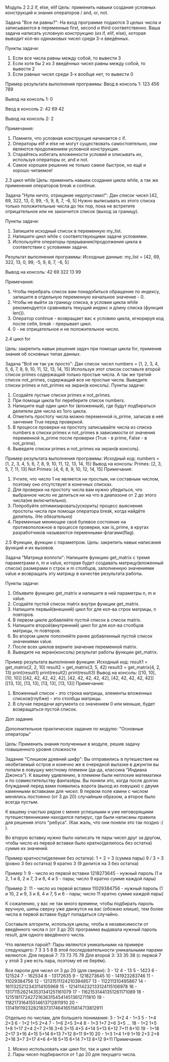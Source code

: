 Модуль 2
2.2 if, else, elif
Цель: применить навыки создания условных конструкций и знания операторов / and, or, not.

Задача "Все ли равны?":
На вход программе подаются 3 целых числа и записываются в переменные first, second и third соответственно.
Ваша задача написать условную конструкцию (из if, elif, else), которая выводит кол-во одинаковых чисел среди 3-х введённых.

Пункты задачи:
1.	Если все числа равны между собой, то вывести 3
2.	Если хотя бы 2 из 3 введённых чисел равны между собой, то вывести 2
3.	Если равных чисел среди 3-х вообще нет, то вывести 0

Пример результата выполнения программы:
Ввод в консоль 1:
123
456
789

Вывод на консоль 1:
0

Ввод в консоль 2:
42
69
42

Вывод на консоль 2:
2

Примечания:
1.	Помните, что условная конструкция начинается с if.
2.	Операторы elif и else не могут существовать самостоятельно, они являются продолжением условной конструкции.
3.	Старайтесь избегать вложенности условий и описывать их, используя операторы or, and и not.
4.	Самое хорошее решение не только самое быстрое, но ещё и хорошо читаемое!

2.3 цикл while
Цель: применить навыки создания цикла while, а так же применения операторов break и continue.

Задача "Нули ничто, отрицание недопустимо!":
Дан список чисел [42, 69, 322, 13, 0, 99, -5, 9, 8, 7, -6, 5]
Нужно выписывать из этого списка только положительные числа до тех пор, пока не встретите отрицательное или не закончится список (выход за границу).

Пункты задачи:
1.	Запишите исходный список в переменную my_list.
2.	Напишите цикл while с соответствующими задаче условиями.
3.	Используйте операторы прерывания/продолжения цикла в соответствии с условиями задачи.

Результат выполнения программы:
Исходные данные:
my_list = [42, 69, 322, 13, 0, 99, -5, 9, 8, 7, -6, 5]

Вывод на консоль:
42
69
322
13
99

Примечания:
1.	Чтобы перебрать список вам понадобиться обращение по индексу, запишите в отдельную переменную начальное значение - 0.
2.	Чтобы не выйти за границу списка, в условии цикла while рекомендуется сравнивать текущий индекс и длину списка (функция len()).
3.	Оператор continue - возвращает вас к условию цикла, игнорируя код после себя, break - прерывает цикл.
4.	0 - не отрицательное и не положительное число.

2.4 цикл for

Цель: закрепить навык решения задач при помощи цикла for, применив знания об основных типах данных.

Задача "Всё не так уж просто":
Дан список чисел numbers = [1, 2, 3, 4, 5, 6, 7, 8, 9, 10, 11, 12, 13, 14, 15]
Используя этот список составьте второй список primes содержащий только простые числа.
А так же третий список not_primes, содержащий все не простые числа.
Выведите списки primes и not_primes на экран(в консоль).
Пункты задачи:
1.	Создайте пустые списки primes и not_primes.
2.	При помощи цикла for переберите список numbers.
3.	Напишите ещё один цикл for (вложенный), где будут подбираться делители для числа из 1ого цикла.
4.	Отметить простоту числа можно переменной is_prime, записав в неё занчение True перед проверкой.
5.	В процессе проверки на простоту записывайте числа из списка numbers в списки primes и not_primes в зависимости от значения переменной is_prime после проверки (True - в prime, False - в not_prime).
6.	Выведите списки primes и not_primes на экран(в консоль).

Пример результата выполнения программы:
Исходный код:
 numbers = [1, 2, 3, 4, 5, 6, 7, 8, 9, 10, 11, 12, 13, 14, 15]
Вывод на консоль:
Primes: [2, 3, 5, 7, 11, 13]
Not Primes: [4, 6, 8, 9, 10, 12, 14, 15]
Примечания:
1.	Учтите, что число 1 не является ни простым, ни составным числом, поэтому оно отсутствует в конечных списках.
2.	Для проверки на простоту числа вам нужно убедиться, что выбранное число не делиться ни на что в диапазоне от 2 до этого числа(не включительно).
3.	Попробуйте оптимизировать(ускорить) процесс выяснения простоты числа при помощи оператора break, когда найдёте делитель. (Не обязательно)
4.	Переменные меняющее своё булевое состояние на противоположное в процессе проверки, как is_prime, в кругах разработчиков называются перменными-флагами(flag).


2.5 Функции, функции с параметром.
Цель: закрепить навык написания функций и их вызовов.

Задача "Матрица воплоти":
Напишите функцию get_matrix с тремя параметрами n, m и value, которая будет создавать матрицу(вложенный список) размерами n строк и m столбцов, заполненную значениями value и возвращать эту матрицу в качестве результата работы.

Пункты задачи:
1.	Объявите функцию get_matrix и напишите в ней параметры n, m и value.
2.	Создайте пустой список matrix внутри функции get_matrix.
3.	Напишите первый(внешний) цикл for для кол-ва строк матрицы, n повторов.
4.	В первом цикле добавляйте пустой список в список matrix.
5.	Напишите второй(внутренний) цикл for для кол-ва столбцов матрицы, m повторов.
6.	Во втором цикле пополняйте ранее добавленный пустой список значениями value.
7.	После всех циклов верните значение переменной matrix.
8.	Выведите на экран(консоль) результат работы функции get_matrix.

Пример результата выполнения функции:
Исходный код:
result1 = get_matrix(2, 2, 10)
result2 = get_matrix(3, 5, 42)
result3 = get_matrix(4, 2, 13)
print(result1)
print(result2)
print(result3)
Вывод на консоль:
[[10, 10], [10, 10]]
[[42, 42, 42, 42, 42], [42, 42, 42, 42, 42], [42, 42, 42, 42, 42]]
[[13, 13], [13, 13], [13, 13], [13, 13]]
Примечания:
1.	Вложенный список - это строка матрицы, элементы вложенных списков(глубже) - это столбцы матрицы.
2.	В случае передачи аргумента со значением 0 или меньше, будет возвращаться пустой список.



Доп задание

Дополнительное практическое задание по модулю: "Основные операторы"

Цель: Применить знания полученные в модуле, решив задачу повышенного уровня сложности

Задание "Слишком древний шифр":
Вы отправились в путешествие на необитаемый остров и конечно же в очередной вылазке в джунгли вы попали в ловушку местному племени (да-да, классика "Индиана Джонса").
К вашему удивлению, в племени были неплохие математики и по совместительству фантазёры.
Вы поняли это, когда после долгих блужданий перед вами появились ворота (выход из ловушки) с двумя каменными вставками для чисел.
В первом поле камни с числом менялись постоянно (от 3 до 20) случайным образом, а второе было всегда пустым.

К вашему счастью рядом с менее успешными и уже неговорящими путешественниками находился папирус, где были написаны правила для решения этого "ребуса". (Как жаль, что они поняли это так поздно :( ).

Во вторую вставку нужно было написать те пары чисел друг за другом, чтобы число из первой вставки было кратно(делилось без остатка) сумме их значений.

Пример кратности(деления без остатка):
1 + 2 = 3 (сумма пары)
9 / 3 = 3 (ровно 3 без остатка)
9 кратно 3 (9 делится на 3 без остатка)


Пример 1:
9 - число из первой вставки
1218273645 - нужный пароль (1 и 2, 1 и 8, 2 и 7, 3 и 6, 4 и 5 - пары; число 9 кратно сумме каждой пары)

Пример 2:
11 - число из первой вставки
11029384756 - нужный пароль (1 и 10, 2 и 9, 3 и 8, 4 и 7, 5 и 6 - пары; число 11 кратно сумме каждой пары)


К сожалению, у вас не так много времени, чтобы подбирать пароль вручную, шипы сверху уже движутся на вас (обожаю клише), тем более числа в первой вставке будут попадаться случайно.

Составьте алгоритм, используя циклы, чтобы в независимости от введённого числа n (от 3 до 20) программа выдавала нужный пароль result, для одного введённого числа.

Что является парой?:
Пары являются уникальными на примере следующего:
7 3 3 5 8
В этой последовательности уникальными парами являются:
Для первой 7: 73 73 75 78
Для второй 3: 33 35 38 (с первой 7 у этой 3 уже есть пара, поэтому её не берём).

Все пароли для чисел от 3 до 20 (для сверки):
3 - 12
4 - 13
5 - 1423
6 - 121524
7 - 162534
8 - 13172635
9 - 1218273645
10 - 141923283746
11 - 11029384756
12 - 12131511124210394857
13 - 112211310495867
14 - 1611325212343114105968
15 - 1214114232133124115106978
16 - 1317115262143531341251161079
17 - 11621531441351261171089
18 - 12151811724272163631545414513612711810
19 - 118217316415514613712811910
20 - 13141911923282183731746416515614713812911

Отдельно по числам, для большего понимания:
3 - 1+2
4 - 1+3
5 - 1+4 2+3
6 - 1+2 1+5 2+4
7 - 1+6 2+5 3+4
8 - 1+3 1+7 2+6 3+5
...
18 - 1+2 1+5 1+8 1+17 2+4 2+7 2+16 3+6 3+15 4+5 4+14 5+13 6+12 7+11 8+10
19 - 1+18 2+17 3+16 4+15 5+14 6+13 7+12 8+11 9+10
20 - 1+3 1+4 1+9 1+19 2+3 2+8 2+18 3+7 3+17 4+6 4+16 5+15 6+14 7+13 8+12 9+11
Примечания:
1.	Можно использовать как цикл for, так и цикл while
2.	Пары чисел подбираются от 1 до 20 для текущего числа.


